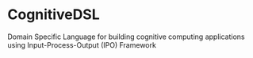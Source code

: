 # CognitiveDSL
Domain Specific Language for building cognitive computing applications using Input-Process-Output (IPO) Framework

